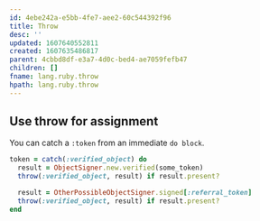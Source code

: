 ```yaml
---
id: 4ebe242a-e5bb-4fe7-aee2-60c544392f96
title: Throw
desc: ''
updated: 1607640552811
created: 1607635486817
parent: 4cbbd8df-e3a7-4d0c-bed4-ae7059fefb47
children: []
fname: lang.ruby.throw
hpath: lang.ruby.throw
---
```

## Use throw for assignment

You can catch a `:token` from an immediate `do block`.

```ruby
token = catch(:verified_object) do
  result = ObjectSigner.new.verified(some_token)
  throw(:verified_object, result) if result.present?

  result = OtherPossibleObjectSigner.signed[:referral_token]
  throw(:verified_object, result) if result.present?
end
```

